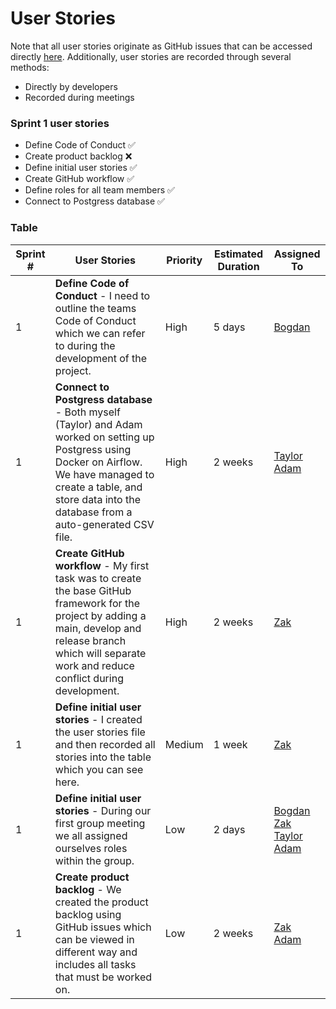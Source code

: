 # User Stories
Note that all user stories originate as GitHub issues that can be accessed directly [here](https://github.com/Roe-Binary-Bandits/Data-Engineering/issues).
Additionally, user stories are recorded through several methods:
* Directly by developers
* Recorded during meetings

### Sprint 1 user stories
* Define Code of Conduct ✅
* Create product backlog ❌
* Define initial user stories ✅
* Create GitHub workflow ✅
* Define roles for all team members ✅
* Connect to Postgress database ✅

### Table
| Sprint # | User Stories | Priority | Estimated Duration | Assigned To |
| -------- | ------------ | -------- | ------------------ | ----------- |
| 1        | **Define Code of Conduct** - I need to outline the teams Code of Conduct which we can refer to during the development of the project.         | High     | 5 days             | [Bogdan](https://github.com/archeris32) |
| 1        | **Connect to Postgress database** - Both myself (Taylor) and Adam worked on setting up Postgress using Docker on Airflow. We have managed to create a table, and store data into the database from a auto-generated CSV file.       | High   | 2 weeks             | [Taylor](https://github.com/Nero-DevOps) <br> [Adam](https://github.com/Frioo)     |
| 1        | **Create GitHub workflow** - My first task was to create the base GitHub framework for the project by adding a main, develop and release branch which will separate work and reduce conflict during development.            | High     | 2 weeks             | [Zak](https://github.com/ZOulhadj)        |
| 1        | **Define initial user stories** - I created the user stories file and then recorded all stories into the table which you can see here.           | Medium     | 1 week             | [Zak](https://github.com/ZOulhadj)      |
| 1        | **Define initial user stories** - During our first group meeting we all assigned ourselves roles within the group.           | Low     | 2 days             | [Bogdan](https://github.com/archeris32) <br> [Zak](https://github.com/ZOulhadj) <br> [Taylor](https://github.com/Nero-DevOps) <br> [Adam](https://github.com/Frioo) |
| 1        | **Create product backlog** - We created the product backlog using GitHub issues which can be viewed in different way and includes all tasks that must be worked on.  | Low     | 2 weeks            | [Zak](https://github.com/ZOulhadj) <br> [Adam](https://github.com/Frioo) |